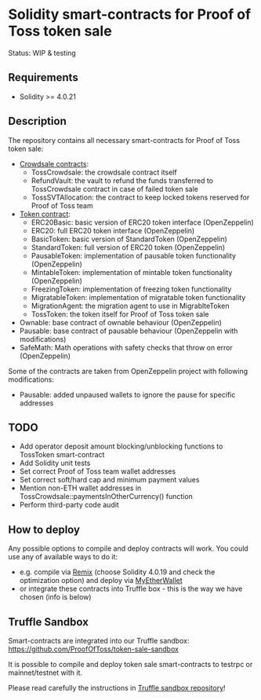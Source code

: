 # Solidity smart-contracts for Proof of Toss token sale

Status: WIP & testing

## Requirements

* Solidity >= 4.0.21

## Description

The repository contains all necessary smart-contracts for Proof of Toss token sale:

* [Crowdsale contracts](TokenSale/Crowdsale):
    * TossCrowdsale: the crowdsale contract itself
    * RefundVault: the vault to refund the funds transferred to TossCrowdsale contract in case of failed token sale
    * TossSVTAllocation: the contract to keep locked tokens reserved for Proof of Toss team
* [Token contract](TokenSale/Token):
    * ERC20Basic: basic version of ERC20 token interface (OpenZeppelin)
    * ERC20: full ERC20 token interface (OpenZeppelin)
    * BasicToken: basic version of StandardToken (OpenZeppelin)
    * StandardToken: full version of ERC20 token (OpenZeppelin)
    * PausableToken: implementation of pausable token functionality (OpenZeppelin)
    * MintableToken: implementation of mintable token functionality (OpenZeppelin)
    * FreezingToken: implementation of freezing token functionality
    * MigratableToken: implementation of migratable token functionality
    * MigrationAgent: the migration agent to use in MigrablteToken
    * TossToken: the token itself for Proof of Toss token sale
* Ownable: base contract of ownable behaviour (OpenZeppelin)
* Pausable: base contract of pausable behaviour (OpenZeppelin with modifications)
* SafeMath: Math operations with safety checks that throw on error (OpenZeppelin)

Some of the contracts are taken from OpenZeppelin project with following modifications:

* Pausable: added unpaused wallets to ignore the pause for specific addresses 

## TODO

* Add operator deposit amount blocking/unblocking functions to TossToken smart-contract
* Add Solidity unit tests
* Set correct Proof of Toss team wallet addresses
* Set correct soft/hard cap and minimum payment values
* Mention non-ETH wallet addresses in TossCrowdsale::paymentsInOtherCurrency() function
* Perform third-party code audit

## How to deploy

Any possible options to compile and deploy contracts will work. You could use any of available ways to do it:

* e.g. compile via [Remix](https://remix.ethereum.org) (choose Solidity 4.0.19 and check the optimization option) and deploy via [MyEtherWallet](https://myetherwallet.com/)
* or integrate these contracts into Truffle box - this is the way we have chosen (info is below)

## Truffle Sandbox

Smart-contracts are integrated into our Truffle sandbox: https://github.com/ProofOfToss/token-sale-sandbox

It is possible to compile and deploy token sale smart-contracts to testrpc or mainnet/testnet with it.

Please read carefully the instructions in [Truffle sandbox repository](https://github.com/ProofOfToss/token-sale-sandbox)!
